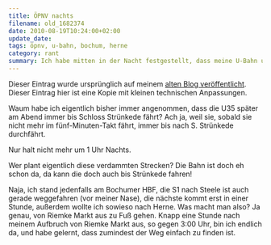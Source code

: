 ```yaml
---
title: ÖPNV nachts
filename: old_1682374
date: 2010-08-19T10:24:00+02:00
update_date:
tags: öpnv, u-bahn, bochum, herne
category: rant
summary: Ich habe mitten in der Nacht festgestellt, dass meine U-Bahn um die Uhrzeit nicht mehr bis zur Endstation durchfährt und musste eine Stunde zu Fuß nach Hause gehen.
---
```

Dieser Eintrag wurde ursprünglich auf meinem [alten Blog veröffentlicht](https://stu.blogger.de/stories/1682374/). Dieser Eintrag hier ist eine Kopie mit kleinen technischen Anpassungen.

Waum habe ich eigentlich bisher immer angenommen, dass die U35 später am Abend immer bis Schloss Strünkede fährt? Ach ja, weil sie, sobald sie nicht mehr im fünf-Minuten-Takt fährt, immer bis nach S. Strünkede durchfährt.

Nur halt nicht mehr um 1 Uhr Nachts.

Wer plant eigentlich diese verdammten Strecken? Die Bahn ist doch eh schon da, da kann die doch auch bis Strünkede fahren!

Naja, ich stand jedenfalls am Bochumer HBF, die S1 nach Steele ist auch gerade weggefahren (vor meiner Nase), die nächste kommt erst in einer Stunde, außerdem wollte ich sowieso nach Herne. Was macht man also? Ja genau, von Riemke Markt aus zu Fuß gehen. Knapp eine Stunde nach meinem Aufbruch von Riemke Markt aus, so gegen 3:00 Uhr, bin ich endlich da, und habe gelernt, dass zumindest der Weg einfach zu finden ist.
